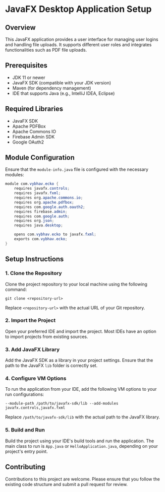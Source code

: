 
# JavaFX Desktop Application Setup

## Overview
This JavaFX application provides a user interface for managing user logins and handling file uploads. It supports different user roles and integrates functionalities such as PDF file uploads.

## Prerequisites
- JDK 11 or newer
- JavaFX SDK (compatible with your JDK version)
- Maven (for dependency management)
- IDE that supports Java (e.g., IntelliJ IDEA, Eclipse)

## Required Libraries
- JavaFX SDK
- Apache PDFBox
- Apache Commons IO
- Firebase Admin SDK
- Google OAuth2

## Module Configuration
Ensure that the `module-info.java` file is configured with the necessary modules:
```java
module com.vybhav.ecko {
    requires javafx.controls;
    requires javafx.fxml;
    requires org.apache.commons.io;
    requires org.apache.pdfbox;
    requires com.google.auth.oauth2;
    requires firebase.admin;
    requires com.google.auth;
    requires org.json;
    requires java.desktop;

    opens com.vybhav.ecko to javafx.fxml;
    exports com.vybhav.ecko;
}
```

## Setup Instructions

### 1. Clone the Repository
Clone the project repository to your local machine using the following command:
```
git clone <repository-url>
```
Replace `<repository-url>` with the actual URL of your Git repository.

### 2. Import the Project
Open your preferred IDE and import the project. Most IDEs have an option to import projects from existing sources.

### 3. Add JavaFX Library
Add the JavaFX SDK as a library in your project settings. Ensure that the path to the JavaFX `lib` folder is correctly set.

### 4. Configure VM Options
To run the application from your IDE, add the following VM options to your run configurations:
```
--module-path /path/to/javafx-sdk/lib --add-modules javafx.controls,javafx.fxml
```
Replace `/path/to/javafx-sdk/lib` with the actual path to the JavaFX library.

### 5. Build and Run
Build the project using your IDE's build tools and run the application. The main class to run is `App.java` or `HelloApplication.java`, depending on your project's entry point.

## Contributing
Contributions to this project are welcome. Please ensure that you follow the existing code structure and submit a pull request for review.
